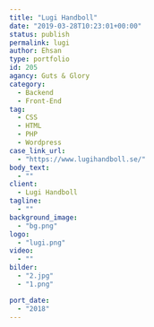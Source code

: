 ```yaml
---
title: "Lugi Handboll"
date: "2019-03-28T10:23:01+00:00"
status: publish
permalink: lugi
author: Ehsan
type: portfolio
id: 205
agancy: Guts & Glory
category:
  - Backend
  - Front-End
tag:
  - CSS
  - HTML
  - PHP
  - Wordpress
case_link_url:
  - "https://www.lugihandboll.se/"
body_text:
  - ""
client:
  - Lugi Handboll
tagline:
  - ""
background_image:
  - "bg.png"
logo:
  - "lugi.png"
video:
  - ""
bilder:
  - "2.jpg"
  - "1.png"

port_date:
  - "2018"
---
```

